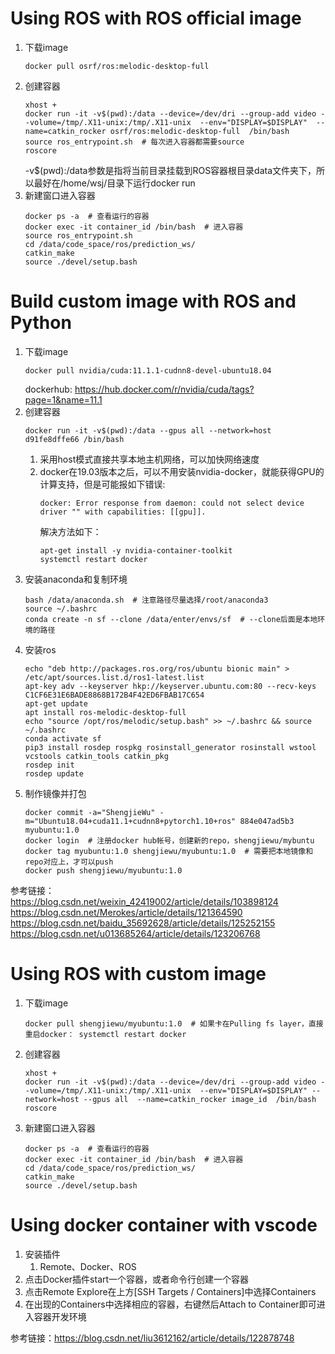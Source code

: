 # Using ROS with ROS official image
1. 下载image
   ```shell
   docker pull osrf/ros:melodic-desktop-full
   ```
2. 创建容器
   ```shell
   xhost +
   docker run -it -v$(pwd):/data --device=/dev/dri --group-add video --volume=/tmp/.X11-unix:/tmp/.X11-unix  --env="DISPLAY=$DISPLAY"  --name=catkin_rocker osrf/ros:melodic-desktop-full  /bin/bash  
   source ros_entrypoint.sh  # 每次进入容器都需要source
   roscore
   ```
   -v$(pwd):/data参数是指将当前目录挂载到ROS容器根目录data文件夹下，所以最好在/home/wsj/目录下运行docker run
3. 新建窗口进入容器
   ```shell
   docker ps -a  # 查看运行的容器
   docker exec -it container_id /bin/bash  # 进入容器
   source ros_entrypoint.sh
   cd /data/code_space/ros/prediction_ws/
   catkin_make
   source ./devel/setup.bash
   ```

# Build custom image with ROS and Python
1. 下载image
   ```shell
   docker pull nvidia/cuda:11.1.1-cudnn8-devel-ubuntu18.04
   ```
   dockerhub: https://hub.docker.com/r/nvidia/cuda/tags?page=1&name=11.1
2. 创建容器
   ```shell
   docker run -it -v$(pwd):/data --gpus all --network=host  d91fe8dffe66 /bin/bash
   ```
   1. 采用host模式直接共享本地主机网络，可以加快网络速度
   2. docker在19.03版本之后，可以不用安装nvidia-docker，就能获得GPU的计算支持，但是可能报如下错误:
      ```shell
      docker: Error response from daemon: could not select device driver "" with capabilities: [[gpu]].
      ```
      解决方法如下：
      ```shell
      apt-get install -y nvidia-container-toolkit
      systemctl restart docker
      ```
3. 安装anaconda和复制环境
   ```shell
   bash /data/anaconda.sh  # 注意路径尽量选择/root/anaconda3
   source ~/.bashrc
   conda create -n sf --clone /data/enter/envs/sf  # --clone后面是本地环境的路径
   ```
4. 安装ros
   ```shell
   echo "deb http://packages.ros.org/ros/ubuntu bionic main" > /etc/apt/sources.list.d/ros1-latest.list
   apt-key adv --keyserver hkp://keyserver.ubuntu.com:80 --recv-keys C1CF6E31E6BADE8868B172B4F42ED6FBAB17C654
   apt-get update
   apt install ros-melodic-desktop-full
   echo "source /opt/ros/melodic/setup.bash" >> ~/.bashrc && source ~/.bashrc
   conda activate sf
   pip3 install rosdep rospkg rosinstall_generator rosinstall wstool vcstools catkin_tools catkin_pkg
   rosdep init
   rosdep update
   ```
5. 制作镜像并打包
   ```shell
   docker commit -a="ShengjieWu" -m="Ubuntu18.04+cuda11.1+cudnn8+pytorch1.10+ros" 884e047ad5b3 myubuntu:1.0
   docker login  # 注册docker hub帐号，创建新的repo，shengjiewu/mybuntu
   docker tag myubuntu:1.0 shengjiewu/myubuntu:1.0  # 需要把本地镜像和repo对应上，才可以push
   docker push shengjiewu/myubuntu:1.0
   ```
参考链接：  
https://blog.csdn.net/weixin_42419002/article/details/103898124  
https://blog.csdn.net/Merokes/article/details/121364590  
https://blog.csdn.net/baidu_35692628/article/details/125252155  
https://blog.csdn.net/u013685264/article/details/123206768  

# Using ROS with custom image
1. 下载image
   ```shell
   docker pull shengjiewu/myubuntu:1.0  # 如果卡在Pulling fs layer，直接重启docker： systemctl restart docker
   ```
2. 创建容器
   ```shell
   xhost +
   docker run -it -v$(pwd):/data --device=/dev/dri --group-add video --volume=/tmp/.X11-unix:/tmp/.X11-unix  --env="DISPLAY=$DISPLAY" --network=host --gpus all  --name=catkin_rocker image_id  /bin/bash  
   roscore
   ```
3. 新建窗口进入容器
   ```shell
   docker ps -a  # 查看运行的容器
   docker exec -it container_id /bin/bash  # 进入容器
   cd /data/code_space/ros/prediction_ws/
   catkin_make
   source ./devel/setup.bash
   ```

# Using docker container with vscode
1. 安装插件
   1. Remote、Docker、ROS
2. 点击Docker插件start一个容器，或者命令行创建一个容器
3. 点击Remote Explore在上方[SSH Targets / Containers]中选择Containers
4. 在出现的Containers中选择相应的容器，右键然后Attach to Container即可进入容器开发环境

参考链接：https://blog.csdn.net/liu3612162/article/details/122878748  
